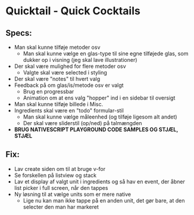 # Quicktail - Quick Cocktails

## Specs:
- Man skal kunne tilføje metoder osv
	-	Man skal kunne vælge en glas-type til sine egne tilføjede glas, som dukker op i visning (jeg skal lave illustrationer)
- Der skal være mulighed for flere metoder osv
	- Valgte skal være selected i styling
- Der skal være "notes" til hvert valg
- Feedback på om glas/is/metode osv er valgt
	- Brug en progressbar
	-	Animation om at ens valg "hopper" ind i en sidebar til oversigt
- Man skal kunne tilføje billede i Misc.
- Ingredients skal være en "todo" formular-stil
	- Man skal kunne vælge måleenhed (og tilføje ligesom alt andet)
	- Der skal være sliderstil (op/ned) på talmængden
- **BRUG NATIVESCRIPT PLAYGROUND CODE SAMPLES OG STJÆL, STJÆL**

## Fix:
- Lav create siden om til at bruge v-for
- Se forskellen på listview og stack
- Lav et display af valgt unit i ingredients og så hav en event, der åbner list picker i full screen, når den tappes
- Ny løsning til at vælge units som er mere native
	- Lige nu kan man ikke tappe på en anden unit, det gør bare, at den selecter den man har markeret
